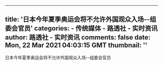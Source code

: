 
---
title: '日本今年夏季奥运会将不允许外国观众入场--组委会官员'
categories: 
    - 传统媒体
    - 路透社 - 实时资讯
author: 路透社 - 实时资讯
comments: false
date: Mon, 22 Mar 2021 04:03:15 GMT
thumbnail: ''
---

<div>   
日本今年夏季奥运会将不允许外国观众入场--组委会官员  
</div>
            